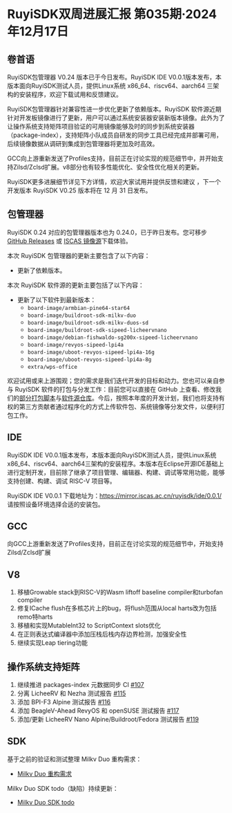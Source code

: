 # RuyiSDK双周进展汇报  第035期·2024年12月17日

## 卷首语
RuyiSDK包管理器 V0.24 版本已于今日发布。RuyiSDK IDE V0.0.1版本发布，本版本面向RuyiSDK测试人员，提供Linux系统 x86_64、riscv64、aarch64 三架构的安装程序，欢迎下载试用和反馈建议。

RuyiSDK包管理器针对兼容性进一步优化更新了依赖版本。RuyiSDK 软件源近期针对开发板镜像进行了更新，用户可以通过系统安装器安装新版本镜像。此外为了让操作系统支持矩阵项目验证的可用镜像能够及时的同步到系统安装器（package-index），支持矩阵小队成员自研发的同步工具已经完成并部署可用，后续镜像数据从调研到集成到包管理器将更加及时高效。

GCC向上游重新发送了Profiles支持，目前正在讨论实现的规范细节中，并开始支持Zilsd/Zclsd扩展。v8部分也有较多性能优化、安全性优化相关的更新。

RuyiSDK更多进展细节详见下方详情，欢迎大家试用并提供反馈和建议 ，下一个开发版本 RuyiSDK V0.25 版本将在 12 月 31 日发布。

## 包管理器

RuyiSDK 0.24 对应的包管理器版本也为 0.24.0，已于昨日发布。您可移步
[GitHub Releases][ruyi-0.24.0-gh] 或 [ISCAS 镜像源][ruyi-0.24.0-iscas]下载体验。

[ruyi-0.24.0-gh]: https://github.com/ruyisdk/ruyi/releases/tag/0.24.0
[ruyi-0.24.0-iscas]: https://mirror.iscas.ac.cn/ruyisdk/ruyi/releases/0.24.0/

本次 RuyiSDK 包管理器的更新主要包含了以下内容：

* 更新了依赖版本。

本次 RuyiSDK 软件源的更新主要包括了以下内容：

* 更新了以下软件到最新版本：
    * `board-image/armbian-pine64-star64`
    * `board-image/buildroot-sdk-milkv-duo`
    * `board-image/buildroot-sdk-milkv-duos-sd`
    * `board-image/buildroot-sdk-sipeed-licheervnano`
    * `board-image/debian-fishwaldo-sg200x-sipeed-licheervnano`
    * `board-image/revyos-sipeed-lpi4a`
    * `board-image/uboot-revyos-sipeed-lpi4a-16g`
    * `board-image/uboot-revyos-sipeed-lpi4a-8g`
    * `extra/wps-office`

欢迎试用或来上游围观；您的需求是我们迭代开发的目标和动力。您也可以亲自参与
RuyiSDK 软件的打包与分发工作：目前您可以直接在 GitHub 上查看、修改我们的[部分打包脚本](https://github.com/ruyisdk/ruyici)与[软件源仓库](https://github.com/ruyisdk/packages-index)。今后，按照本年度的开发计划，我们也将支持有权的第三方贡献者通过程序化的方式上传软件包、系统镜像等分发文件，以便利打包工作。

## IDE
RuyiSDK IDE V0.0.1版本发布，本版本面向RuyiSDK测试人员，提供Linux系统 x86_64、riscv64、aarch64三架构的安装程序。本版本在Eclipse开源IDE基础上进行定制开发，目前除了继承了项目管理、编辑器、构建、调试等常用功能，能够支持创建、构建、调试 RISC-V 项目等。

RuyiSDK IDE V0.0.1 下载地址为：https://mirror.iscas.ac.cn/ruyisdk/ide/0.0.1/  请按照设备环境选择合适的安装包。

## GCC
向GCC上游重新发送了Profiles支持，目前正在讨论实现的规范细节中，开始支持Zilsd/Zclsd扩展

## V8
1. 移植Growable stack到RISC-V的Wasm liftoff baseline compiler和turbofan compiler
2. 修复ICache flush在多核芯片上的bug，将flush范围从local harts改为包括remo特harts
3. 移植和实现MutableInt32 to ScriptContext slots优化
4. 在正则表达式编译器中添加压栈后栈内存边界检测，加强安全性
5. 继续实现Leap tiering功能

## 操作系统支持矩阵
1. 继续推进 packages-index 元数据同步 CI [#107](https://github.com/ruyisdk/support-matrix/pull/107)
2. 分离 LicheeRV 和 Nezha 测试报告 [#115](https://github.com/ruyisdk/support-matrix/pull/115)
3. 添加 BPI-F3 Alpine 测试报告 [#116](https://github.com/ruyisdk/support-matrix/pull/116)
4. 添加 BeagleV-Ahead RevyOS 和 openSUSE 测试报告 [#117](https://github.com/ruyisdk/support-matrix/pull/117)
5. 添加/更新 LicheeRV Nano Alpine/Buildroot/Fedora 测试报告 [#119](https://github.com/ruyisdk/support-matrix/pull/119)

## SDK

基于之前的验证和测试整理 Milkv Duo 重构需求：

- [Milkv Duo 重构需求](https://gitee.com/yunxiangluo/milkv-duo/blob/master/%E9%87%8D%E6%9E%84%E9%9C%80%E6%B1%82.md)

Milkv Duo SDK todo（缺陷）持续更新：

- [Milkv Duo SDK todo](https://gitee.com/yunxiangluo/milkv-duo/blob/master/todo.md)
